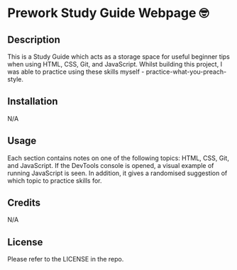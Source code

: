 # Prework Study Guide Webpage 🤓

## Description

This is a Study Guide which acts as a storage space for useful beginner tips when using HTML, CSS, Git, and JavaScript. Whilst building this project, I was able to practice using these skills myself - practice-what-you-preach-style.

## Installation

N/A

## Usage

Each section contains notes on one of the following topics: HTML, CSS, Git, and JavaScript. If the DevTools console is opened, a visual example of running JavaScript is seen. In addition, it gives a randomised suggestion of which topic to practice skills for.

## Credits

N/A

## License

Please refer to the LICENSE in the repo.